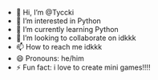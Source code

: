 - 👋 Hi, I’m @Tyccki
- 👀 I’m interested in Python
- 🌱 I’m currently learning Python
- 💞️ I’m looking to collaborate on idkkk
- 📫 How to reach me idkkk
- 😄 Pronouns: he/him
- ⚡ Fun fact: i love to create mini games!!!!

<!---
Tyccki/Tyccki is a ✨ special ✨ repository because its `README.md` (this file) appears on your GitHub profile.
You can click the Preview link to take a look at your changes.
--->
